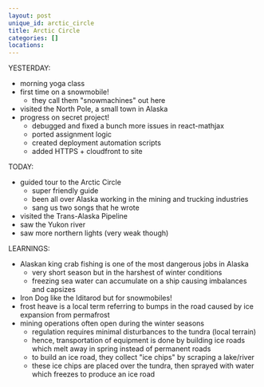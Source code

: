 ```yaml
---
layout: post
unique_id: arctic_circle
title: Arctic Circle
categories: []
locations: 
---
```


YESTERDAY:
* morning yoga class
* first time on a snowmobile!
  * they call them "snowmachines" out here
* visited the North Pole, a small town in Alaska
* progress on secret project!
  * debugged and fixed a bunch more issues in react-mathjax
  * ported assignment logic
  * created deployment automation scripts
  * added HTTPS + cloudfront to site

TODAY:
* guided tour to the Arctic Circle
  * super friendly guide
  * been all over Alaska working in the mining and trucking industries
  * sang us two songs that he wrote
* visited the Trans-Alaska Pipeline
* saw the Yukon river
* saw more northern lights (very weak though)

LEARNINGS:
* Alaskan king crab fishing is one of the most dangerous jobs in Alaska
  * very short season but in the harshest of winter conditions
  * freezing sea water can accumulate on a ship causing imbalances and capsizes
* Iron Dog like the Iditarod but for snowmobiles!
* frost heave is a local term referring to bumps in the road caused by ice expansion from permafrost
* mining operations often open during the winter seasons
  * regulation requires minimal disturbances to the tundra (local terrain)
  * hence, transportation of equipment is done by building ice roads which melt away in spring instead of permanent roads
  * to build an ice road, they collect "ice chips" by scraping a lake/river
  * these ice chips are placed over the tundra, then sprayed with water which freezes to produce an ice road
